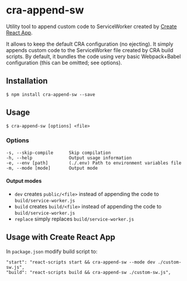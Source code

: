 # cra-append-sw

  Utility tool to append custom code to ServiceWorker created by [Create React App](https://github.com/facebookincubator/create-react-app). 
  
  It allows to keep the default CRA configuration (no ejecting). It simply appends custom code to the ServiceWorker file created by CRA build scripts. By default, it bundles the code using very basic Webpack+Babel configuration (this can be omitted; see options). 

## Installation

    $ npm install cra-append-sw --save

## Usage

    $ cra-append-sw [options] <file>

### Options

    -s, --skip-compile      Skip compilation
    -h, --help              Output usage information
    -e, --env [path]        (./.env) Path to environment variables file
    -m, --mode [mode]       Output mode

#### Output modes

- `dev` creates `public/<file>` instead of appending the code to `build/service-worker.js`
- `build` creates `build/<file>` instead of appending the code to `build/service-worker.js`
- `replace` simply replaces `build/service-worker.js`

## Usage with Create React App

  In `package.json` modify build script to:

    "start": "react-scripts start && cra-append-sw --mode dev ./custom-sw.js",
    "build": "react-scripts build && cra-append-sw ./custom-sw.js",
